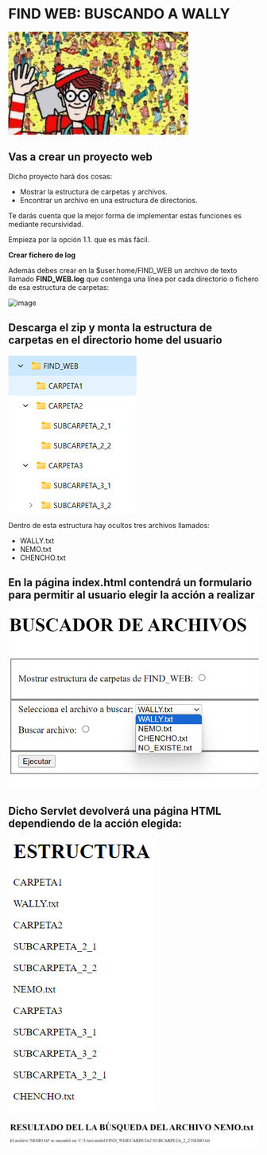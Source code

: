 # FIND WEB: BUSCANDO A WALLY

![alt text](image.png)

## Vas a crear un proyecto web 

Dicho proyecto hará dos cosas:
- Mostrar la estructura de carpetas y archivos.
- Encontrar un archivo en una estructura de directorios.

Te darás cuenta que la mejor forma de implementar estas funciones es mediante recursividad.

Empieza por la opción 1.1. que es más fácil.

**Crear fichero de log**

Además debes crear en la $user.home/FIND_WEB un archivo de texto llamado **FIND_WEB.log** que contenga una línea por cada directorio o fichero de esa estructura de carpetas:

![image](https://github.com/profeMelola/Programacion-07-2023-24/assets/91023374/02cb1430-4827-4186-9613-65558f5d467a)


## Descarga el zip y monta la estructura de carpetas en el directorio home del usuario

![alt text](image-1.png)

Dentro de esta estructura hay ocultos tres archivos llamados:
- WALLY.txt
- NEMO.txt
- CHENCHO.txt


## En la página index.html contendrá un formulario para permitir al usuario elegir la acción a realizar

![alt text](image-2.png)

## Dicho Servlet devolverá una página HTML dependiendo de la acción elegida:

![alt text](image-3.png)

![alt text](image-4.png)
